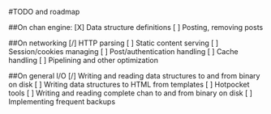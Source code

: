 #TODO and roadmap

##On chan engine:
[X] Data structure definitions
[ ] Posting, removing posts

##On networking
[/] HTTP parsing
[ ] Static content serving
[ ] Session/cookies managing
[ ] Post/authentication handling
[ ] Cache handling
[ ] Pipelining and other optimization

##On general I/O
[/] Writing and reading data structures to and from binary on disk
[ ] Writing data structures to HTML from templates
[ ] Hotpocket tools
[ ] Writing and reading complete chan to and from binary on disk
[ ] Implementing frequent backups

